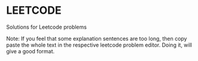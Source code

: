 # LEETCODE
Solutions for Leetcode problems

Note: If you feel that some explanation sentences are too long, then copy paste the whole text in the respective leetcode problem editor. Doing it, will give a good format.

